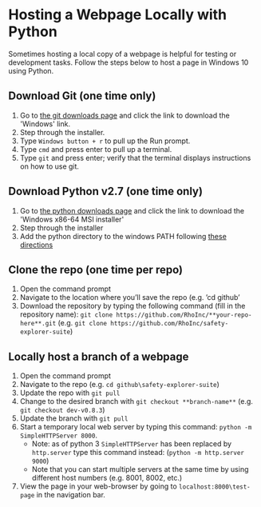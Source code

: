 # Hosting a Webpage Locally with Python
Sometimes hosting a local copy of a webpage is helpful for testing or development tasks. Follow the steps below to host a page in Windows 10 using Python. 

## Download Git (one time only)

1. Go to [the git downloads page](https://git-scm.com/downloads) and click the link to download the 'Windows' link.
2. Step through the installer.
3. Type `Windows button + r` to pull up the Run prompt.
4. Type `cmd` and press enter to pull up a terminal.
5. Type `git` and press enter; verify that the terminal displays instructions on how to use git.

## Download Python v2.7 (one time only)

1. Go to [the python downloads page](https://www.python.org/downloads/release/python-2716) and click the link to download the 'Windows x86-64 MSI installer'
2. Step through the installer
3. Add the python directory to the windows PATH following [these directions](https://superuser.com/a/143121)

## Clone the repo (one time per repo)

1. Open the command prompt
2. Navigate to the location where you’ll save the repo (e.g. ’cd github’
3. Download the repository by typing the following command (fill in the repository name): `git clone https://github.com/RhoInc/**your-repo-here**.git` (e.g. `git clone https://github.com/RhoInc/safety-explorer-suite`)

## Locally host a branch of a webpage

1. Open the command prompt
2. Navigate to the repo (e.g. `cd github\safety-explorer-suite`)
3. Update the repo with `git pull`
4. Change to the desired branch with `git checkout **branch-name**` (e.g. `git checkout dev-v0.8.3`)
5. Update the branch with `git pull`  
6. Start a temporary local web server by typing this command: `python -m SimpleHTTPServer 8000`. 
   - Note: as of python 3 `SimpleHTTPServer` has been replaced by `http.server` type this command instead: (`python -m http.server 9000`)
   - Note that you can start multiple servers at the same time by using different host numbers (e.g. 8001, 8002, etc.)
7. View the page in your web-browser by going to `localhost:8000\test-page` in the navigation bar. 
